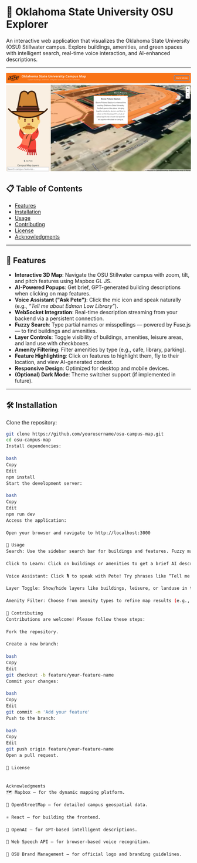 # 🧭 Oklahoma State University OSU Explorer

An interactive web application that visualizes the Oklahoma State University (OSU) Stillwater campus. Explore buildings, amenities, and green spaces with intelligent search, real-time voice interaction, and AI-enhanced descriptions.

---

![OSU Campus Map Screenshot](./public/screenshot.png) 

## 📋 Table of Contents

- [Features](#-features)
- [Installation](#️-installation)
- [Usage](#-usage)
- [Contributing](#-contributing)
- [License](#-license)
- [Acknowledgments](#-acknowledgments)

---

## 🚀 Features

- **Interactive 3D Map**: Navigate the OSU Stillwater campus with zoom, tilt, and pitch features using Mapbox GL JS.
- **AI-Powered Popups**: Get brief, GPT-generated building descriptions when clicking on map features.
- **Voice Assistant ("Ask Pete")**: Click the mic icon and speak naturally (e.g., *“Tell me about Edmon Low Library”*).
- **WebSocket Integration**: Real-time description streaming from your backend via a persistent connection.
- **Fuzzy Search**: Type partial names or misspellings — powered by Fuse.js — to find buildings and amenities.
- **Layer Controls**: Toggle visibility of buildings, amenities, leisure areas, and land use with checkboxes.
- **Amenity Filtering**: Filter amenities by type (e.g., cafe, library, parking).
- **Feature Highlighting**: Click on features to highlight them, fly to their location, and view AI-generated context.
- **Responsive Design**: Optimized for desktop and mobile devices.
- **(Optional) Dark Mode**: Theme switcher support (if implemented in future).

---

## 🛠️ Installation

Clone the repository:

```bash
git clone https://github.com/yourusername/osu-campus-map.git
cd osu-campus-map
Install dependencies:

bash
Copy
Edit
npm install
Start the development server:

bash
Copy
Edit
npm run dev
Access the application:

Open your browser and navigate to http://localhost:3000

📖 Usage
Search: Use the sidebar search bar for buildings and features. Fuzzy matching supports typos and partial matches.

Click to Learn: Click on buildings or amenities to get a brief AI description.

Voice Assistant: Click 🎙️ to speak with Pete! Try phrases like “Tell me about the Engineering South”.

Layer Toggle: Show/hide layers like buildings, leisure, or landuse in the sidebar.

Amenity Filter: Choose from amenity types to refine map results (e.g., show only ATMs or cafes).

🤝 Contributing
Contributions are welcome! Please follow these steps:

Fork the repository.

Create a new branch:

bash
Copy
Edit
git checkout -b feature/your-feature-name
Commit your changes:

bash
Copy
Edit
git commit -m 'Add your feature'
Push to the branch:

bash
Copy
Edit
git push origin feature/your-feature-name
Open a pull request.

📄 License


Acknowledgments
🗺️ Mapbox — for the dynamic mapping platform.

🧭 OpenStreetMap — for detailed campus geospatial data.

⚛️ React — for building the frontend.

🧠 OpenAI — for GPT-based intelligent descriptions.

📢 Web Speech API — for browser-based voice recognition.

🔶 OSU Brand Management — for official logo and branding guidelines.




